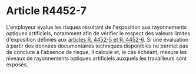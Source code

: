 # Article R4452-7

L'employeur évalue les risques résultant de l'exposition aux rayonnements optiques artificiels, notamment afin de vérifier le respect des valeurs limites d'exposition définies aux [articles R. 4452-5 et R. 4452-6][1]. Si une évaluation à partir des données documentaires techniques disponibles ne permet pas de conclure à l'absence de risque, il calcule et, le cas échéant, mesure les niveaux de rayonnements optiques artificiels auxquels les travailleurs sont exposés.

 [1]: /affichCodeArticle.do?cidTexte=LEGITEXT000006072050&idArticle=LEGIARTI000018491179&dateTexte=&categorieLien=cid